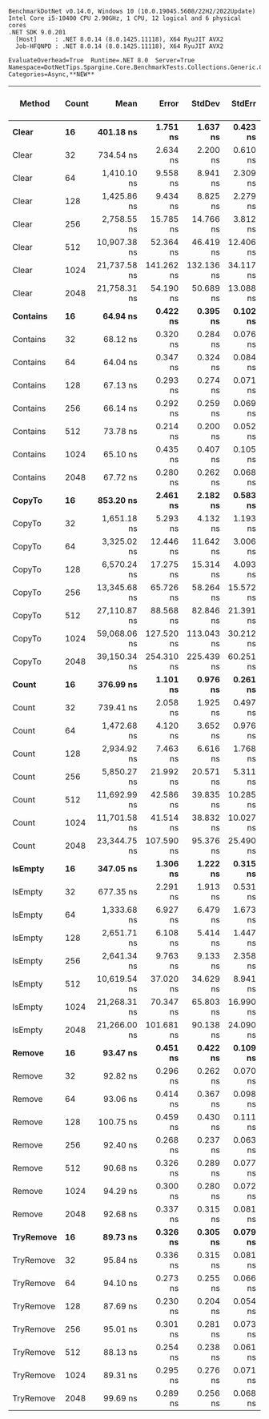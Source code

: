 ```

BenchmarkDotNet v0.14.0, Windows 10 (10.0.19045.5608/22H2/2022Update)
Intel Core i5-10400 CPU 2.90GHz, 1 CPU, 12 logical and 6 physical cores
.NET SDK 9.0.201
  [Host]     : .NET 8.0.14 (8.0.1425.11118), X64 RyuJIT AVX2
  Job-HFQNPD : .NET 8.0.14 (8.0.1425.11118), X64 RyuJIT AVX2

EvaluateOverhead=True  Runtime=.NET 8.0  Server=True  
Namespace=DotNetTips.Spargine.Core.BenchmarkTests.Collections.Generic.Concurrent  Categories=Async,**NEW**  

```
| Method    | Count | Mean         | Error      | StdDev     | StdErr    | Min          | Q1           | Median       | Q3           | Max          | Op/s         | CI99.9% Margin | Iterations | Kurtosis | MValue | Skewness | Rank | LogicalGroup | Baseline | Code Size | Exceptions | Completed Work Items | Lock Contentions | Gen0   | Allocated |
|---------- |------ |-------------:|-----------:|-----------:|----------:|-------------:|-------------:|-------------:|-------------:|-------------:|-------------:|---------------:|-----------:|---------:|-------:|---------:|-----:|------------- |--------- |----------:|-----------:|---------------------:|-----------------:|-------:|----------:|
| **Clear**     | **16**    |    **401.18 ns** |   **1.751 ns** |   **1.637 ns** |  **0.423 ns** |    **397.15 ns** |    **400.46 ns** |    **401.43 ns** |    **402.14 ns** |    **403.87 ns** |  **2,492,633.3** |      **7.2886 ns** |      **15.00** |    **3.278** |  **2.000** |  **-0.7428** |    **7** | *****            | **No**       |     **520 B** |          **-** |                    **-** |                **-** | **0.0043** |     **432 B** |
| Clear     | 32    |    734.54 ns |   2.634 ns |   2.200 ns |  0.610 ns |    730.51 ns |    733.20 ns |    734.44 ns |    735.31 ns |    739.52 ns |  1,361,395.8 |      6.1950 ns |      13.00 |    3.087 |  2.000 |   0.4210 |    9 | *            | No       |     520 B |          - |                    - |                - | 0.0057 |     528 B |
| Clear     | 64    |  1,410.10 ns |   9.558 ns |   8.941 ns |  2.309 ns |  1,398.47 ns |  1,402.75 ns |  1,407.55 ns |  1,415.39 ns |  1,426.59 ns |    709,169.4 |      6.3457 ns |      15.00 |    1.704 |  2.000 |   0.2921 |   12 | *            | No       |     522 B |          - |                    - |                - | 0.0076 |     720 B |
| Clear     | 128   |  1,425.86 ns |   9.434 ns |   8.825 ns |  2.279 ns |  1,407.49 ns |  1,419.90 ns |  1,426.10 ns |  1,432.31 ns |  1,438.35 ns |    701,330.6 |      6.3607 ns |      15.00 |    2.068 |  2.000 |  -0.4087 |   12 | *            | No       |     522 B |          - |                    - |                - | 0.0076 |     720 B |
| Clear     | 256   |  2,758.55 ns |  15.785 ns |  14.766 ns |  3.812 ns |  2,733.59 ns |  2,746.55 ns |  2,757.76 ns |  2,770.22 ns |  2,786.42 ns |    362,509.8 |      5.5938 ns |      15.00 |    1.795 |  2.000 |   0.1519 |   16 | *            | No       |     520 B |          - |                    - |                - | 0.0114 |    1104 B |
| Clear     | 512   | 10,907.38 ns |  52.364 ns |  46.419 ns | 12.406 ns | 10,798.03 ns | 10,881.76 ns | 10,912.59 ns | 10,940.01 ns | 10,984.82 ns |     91,681.1 |      0.7970 ns |      14.00 |    3.017 |  2.000 |  -0.4761 |   21 | *            | No       |     520 B |          - |                    - |                - | 0.0305 |    3408 B |
| Clear     | 1024  | 21,737.58 ns | 141.262 ns | 132.136 ns | 34.117 ns | 21,581.39 ns | 21,651.51 ns | 21,699.26 ns | 21,799.79 ns | 22,018.85 ns |     46,003.3 |     -9.5587 ns |      15.00 |    2.289 |  2.000 |   0.8298 |   24 | *            | No       |     520 B |          - |                    - |                - | 0.0610 |    6480 B |
| Clear     | 2048  | 21,758.31 ns |  54.190 ns |  50.689 ns | 13.088 ns | 21,674.68 ns | 21,728.41 ns | 21,764.16 ns | 21,796.15 ns | 21,840.29 ns |     45,959.4 |      0.9561 ns |      15.00 |    1.779 |  2.000 |  -0.2860 |   24 | *            | No       |     520 B |          - |                    - |                - | 0.0610 |    6480 B |
| **Contains**  | **16**    |     **64.94 ns** |   **0.422 ns** |   **0.395 ns** |  **0.102 ns** |     **64.26 ns** |     **64.69 ns** |     **64.88 ns** |     **65.19 ns** |     **65.77 ns** | **15,399,134.5** |      **7.4490 ns** |      **15.00** |    **2.365** |  **2.000** |   **0.2862** |    **1** | *****            | **No**       |     **260 B** |          **-** |                    **-** |                **-** |      **-** |         **-** |
| Contains  | 32    |     68.12 ns |   0.320 ns |   0.284 ns |  0.076 ns |     67.79 ns |     67.87 ns |     68.10 ns |     68.16 ns |     68.82 ns | 14,680,874.2 |      6.9621 ns |      14.00 |    3.255 |  2.000 |   0.9313 |    1 | *            | No       |     260 B |          - |                    - |                - |      - |         - |
| Contains  | 64    |     64.04 ns |   0.347 ns |   0.324 ns |  0.084 ns |     63.48 ns |     63.89 ns |     63.97 ns |     64.34 ns |     64.56 ns | 15,615,888.0 |      7.4581 ns |      15.00 |    1.866 |  2.000 |  -0.0546 |    1 | *            | No       |     258 B |          - |                    - |                - |      - |         - |
| Contains  | 128   |     67.13 ns |   0.293 ns |   0.274 ns |  0.071 ns |     66.69 ns |     66.88 ns |     67.16 ns |     67.35 ns |     67.58 ns | 14,895,761.9 |      7.4646 ns |      15.00 |    1.607 |  2.000 |  -0.1764 |    1 | *            | No       |     260 B |          - |                    - |                - |      - |         - |
| Contains  | 256   |     66.14 ns |   0.292 ns |   0.259 ns |  0.069 ns |     65.86 ns |     65.97 ns |     66.04 ns |     66.28 ns |     66.68 ns | 15,120,103.8 |      6.9654 ns |      14.00 |    2.412 |  2.000 |   0.8630 |    1 | *            | No       |     260 B |          - |                    - |                - |      - |         - |
| Contains  | 512   |     73.78 ns |   0.214 ns |   0.200 ns |  0.052 ns |     73.54 ns |     73.59 ns |     73.78 ns |     73.89 ns |     74.24 ns | 13,553,964.8 |      7.4741 ns |      15.00 |    2.441 |  2.000 |   0.5892 |    2 | *            | No       |     260 B |          - |                    - |                - |      - |         - |
| Contains  | 1024  |     65.10 ns |   0.435 ns |   0.407 ns |  0.105 ns |     64.55 ns |     64.83 ns |     65.00 ns |     65.38 ns |     65.85 ns | 15,361,422.3 |      7.4475 ns |      15.00 |    1.941 |  2.000 |   0.5938 |    1 | *            | No       |     260 B |          - |                    - |                - |      - |         - |
| Contains  | 2048  |     67.72 ns |   0.280 ns |   0.262 ns |  0.068 ns |     67.28 ns |     67.54 ns |     67.76 ns |     67.87 ns |     68.14 ns | 14,767,743.2 |      7.4662 ns |      15.00 |    1.795 |  2.000 |  -0.0127 |    1 | *            | No       |     260 B |          - |                    - |                - |      - |         - |
| **CopyTo**    | **16**    |    **853.20 ns** |   **2.461 ns** |   **2.182 ns** |  **0.583 ns** |    **849.30 ns** |    **851.52 ns** |    **853.97 ns** |    **854.33 ns** |    **856.46 ns** |  **1,172,063.5** |      **6.7084 ns** |      **14.00** |    **1.839** |  **2.000** |  **-0.4354** |   **10** | *****            | **No**       |   **1,400 B** |          **-** |                    **-** |                **-** | **0.0019** |     **184 B** |
| CopyTo    | 32    |  1,651.18 ns |   5.293 ns |   4.132 ns |  1.193 ns |  1,645.06 ns |  1,649.36 ns |  1,650.63 ns |  1,653.47 ns |  1,659.67 ns |    605,629.0 |      5.4035 ns |      12.00 |    2.299 |  2.000 |   0.3921 |   14 | *            | No       |   1,398 B |          - |                    - |                - | 0.0019 |     312 B |
| CopyTo    | 64    |  3,325.02 ns |  12.446 ns |  11.642 ns |  3.006 ns |  3,304.93 ns |  3,317.74 ns |  3,325.18 ns |  3,332.30 ns |  3,347.75 ns |    300,750.4 |      5.9970 ns |      15.00 |    2.099 |  2.000 |   0.2387 |   18 | *            | No       |   1,398 B |          - |                    - |                - | 0.0038 |     568 B |
| CopyTo    | 128   |  6,570.24 ns |  17.275 ns |  15.314 ns |  4.093 ns |  6,548.21 ns |  6,559.43 ns |  6,572.48 ns |  6,576.76 ns |  6,600.92 ns |    152,201.4 |      4.9536 ns |      14.00 |    2.057 |  2.000 |   0.2647 |   20 | *            | No       |   1,404 B |          - |                    - |                - | 0.0076 |    1080 B |
| CopyTo    | 256   | 13,345.68 ns |  65.726 ns |  58.264 ns | 15.572 ns | 13,271.68 ns | 13,293.20 ns | 13,334.27 ns | 13,398.17 ns | 13,451.12 ns |     74,930.6 |     -0.7859 ns |      14.00 |    1.538 |  2.000 |   0.3713 |   23 | *            | No       |   1,401 B |          - |                    - |                - | 0.0153 |    2104 B |
| CopyTo    | 512   | 27,110.87 ns |  88.568 ns |  82.846 ns | 21.391 ns | 26,981.22 ns | 27,045.52 ns | 27,135.46 ns | 27,163.75 ns | 27,262.50 ns |     36,885.6 |     -3.1954 ns |      15.00 |    1.833 |  2.000 |  -0.1206 |   26 | *            | No       |   1,401 B |          - |                    - |                - | 0.0305 |    4152 B |
| CopyTo    | 1024  | 59,068.06 ns | 127.520 ns | 113.043 ns | 30.212 ns | 58,857.84 ns | 58,991.33 ns | 59,093.17 ns | 59,165.08 ns | 59,216.53 ns |     16,929.6 |     -8.1060 ns |      14.00 |    1.758 |  2.000 |  -0.4325 |   28 | *            | No       |   1,417 B |          - |                    - |                - | 0.0610 |    8248 B |
| CopyTo    | 2048  | 39,150.34 ns | 254.310 ns | 225.439 ns | 60.251 ns | 38,844.21 ns | 38,974.89 ns | 39,104.47 ns | 39,290.08 ns | 39,634.40 ns |     25,542.6 |    -23.1255 ns |      14.00 |    2.137 |  2.000 |   0.5272 |   27 | *            | No       |   1,393 B |          - |                    - |                - | 0.1831 |   16440 B |
| **Count**     | **16**    |    **376.99 ns** |   **1.101 ns** |   **0.976 ns** |  **0.261 ns** |    **375.16 ns** |    **376.54 ns** |    **377.16 ns** |    **377.55 ns** |    **378.37 ns** |  **2,652,570.4** |      **6.8696 ns** |      **14.00** |    **2.029** |  **2.000** |  **-0.5467** |    **6** | *****            | **No**       |     **531 B** |          **-** |                    **-** |                **-** |      **-** |      **32 B** |
| Count     | 32    |    739.41 ns |   2.058 ns |   1.925 ns |  0.497 ns |    736.69 ns |    738.13 ns |    739.33 ns |    740.31 ns |    742.66 ns |  1,352,436.2 |      7.2514 ns |      15.00 |    1.860 |  2.000 |   0.3067 |    9 | *            | No       |     531 B |          - |                    - |                - |      - |      32 B |
| Count     | 64    |  1,472.68 ns |   4.120 ns |   3.652 ns |  0.976 ns |  1,466.05 ns |  1,470.63 ns |  1,473.28 ns |  1,474.82 ns |  1,478.18 ns |    679,036.4 |      6.5119 ns |      14.00 |    2.086 |  2.000 |  -0.3512 |   13 | *            | No       |     529 B |          - |                    - |                - |      - |      32 B |
| Count     | 128   |  2,934.92 ns |   7.463 ns |   6.616 ns |  1.768 ns |  2,923.40 ns |  2,930.77 ns |  2,933.49 ns |  2,939.89 ns |  2,947.41 ns |    340,724.3 |      6.1159 ns |      14.00 |    1.988 |  2.000 |   0.2364 |   17 | *            | No       |     529 B |          - |                    - |                - |      - |      32 B |
| Count     | 256   |  5,850.27 ns |  21.992 ns |  20.571 ns |  5.311 ns |  5,823.35 ns |  5,836.52 ns |  5,851.08 ns |  5,864.33 ns |  5,899.48 ns |    170,932.4 |      4.8443 ns |      15.00 |    2.845 |  2.000 |   0.5566 |   19 | *            | No       |     529 B |          - |                    - |                - |      - |      32 B |
| Count     | 512   | 11,692.99 ns |  42.586 ns |  39.835 ns | 10.285 ns | 11,622.21 ns | 11,664.08 ns | 11,690.02 ns | 11,719.91 ns | 11,762.54 ns |     85,521.3 |      2.3574 ns |      15.00 |    1.844 |  2.000 |  -0.1384 |   22 | *            | No       |     529 B |          - |                    - |                - |      - |      32 B |
| Count     | 1024  | 11,701.58 ns |  41.514 ns |  38.832 ns | 10.027 ns | 11,642.62 ns | 11,675.66 ns | 11,690.65 ns | 11,721.06 ns | 11,781.97 ns |     85,458.5 |      2.4867 ns |      15.00 |    2.253 |  2.000 |   0.5625 |   22 | *            | No       |     531 B |          - |                    - |                - |      - |      32 B |
| Count     | 2048  | 23,344.75 ns | 107.590 ns |  95.376 ns | 25.490 ns | 23,180.21 ns | 23,303.89 ns | 23,341.05 ns | 23,427.18 ns | 23,500.87 ns |     42,836.2 |     -5.7451 ns |      14.00 |    1.866 |  2.000 |  -0.1672 |   25 | *            | No       |     529 B |          - |                    - |                - |      - |      32 B |
| **IsEmpty**   | **16**    |    **347.05 ns** |   **1.306 ns** |   **1.222 ns** |  **0.315 ns** |    **344.76 ns** |    **346.12 ns** |    **347.08 ns** |    **347.79 ns** |    **349.05 ns** |  **2,881,448.0** |      **7.3423 ns** |      **15.00** |    **2.045** |  **2.000** |   **0.0371** |    **5** | *****            | **No**       |     **370 B** |          **-** |                    **-** |                **-** |      **-** |         **-** |
| IsEmpty   | 32    |    677.35 ns |   2.291 ns |   1.913 ns |  0.531 ns |    673.42 ns |    677.01 ns |    677.54 ns |    678.41 ns |    679.56 ns |  1,476,351.7 |      6.2346 ns |      13.00 |    2.508 |  2.000 |  -0.8165 |    8 | *            | No       |     372 B |          - |                    - |                - |      - |         - |
| IsEmpty   | 64    |  1,333.68 ns |   6.927 ns |   6.479 ns |  1.673 ns |  1,325.41 ns |  1,327.87 ns |  1,333.11 ns |  1,337.93 ns |  1,346.07 ns |    749,806.8 |      6.6635 ns |      15.00 |    1.921 |  2.000 |   0.4808 |   11 | *            | No       |     372 B |          - |                    - |                - |      - |         - |
| IsEmpty   | 128   |  2,651.71 ns |   6.108 ns |   5.414 ns |  1.447 ns |  2,646.25 ns |  2,646.64 ns |  2,652.24 ns |  2,654.04 ns |  2,662.58 ns |    377,115.0 |      6.2765 ns |      14.00 |    2.008 |  2.000 |   0.5433 |   15 | *            | No       |     372 B |          - |                    - |                - |      - |         - |
| IsEmpty   | 256   |  2,641.34 ns |   9.763 ns |   9.133 ns |  2.358 ns |  2,632.06 ns |  2,634.41 ns |  2,639.21 ns |  2,646.83 ns |  2,663.75 ns |    378,596.3 |      6.3210 ns |      15.00 |    2.879 |  2.000 |   0.9466 |   15 | *            | No       |     372 B |          - |                    - |                - |      - |         - |
| IsEmpty   | 512   | 10,619.54 ns |  37.020 ns |  34.629 ns |  8.941 ns | 10,566.19 ns | 10,593.90 ns | 10,623.64 ns | 10,634.26 ns | 10,688.06 ns |     94,166.1 |      3.0295 ns |      15.00 |    2.091 |  2.000 |   0.0949 |   21 | *            | No       |     372 B |          - |                    - |                - |      - |         - |
| IsEmpty   | 1024  | 21,268.31 ns |  70.347 ns |  65.803 ns | 16.990 ns | 21,159.48 ns | 21,227.49 ns | 21,268.00 ns | 21,305.17 ns | 21,390.90 ns |     47,018.3 |     -0.9951 ns |      15.00 |    1.976 |  2.000 |   0.1362 |   24 | *            | No       |     370 B |          - |                    - |                - |      - |         - |
| IsEmpty   | 2048  | 21,266.00 ns | 101.681 ns |  90.138 ns | 24.090 ns | 21,146.67 ns | 21,208.20 ns | 21,241.81 ns | 21,325.06 ns | 21,467.79 ns |     47,023.4 |     -5.0452 ns |      14.00 |    2.406 |  2.000 |   0.6696 |   24 | *            | No       |     372 B |          - |                    - |                - |      - |         - |
| **Remove**    | **16**    |     **93.47 ns** |   **0.451 ns** |   **0.422 ns** |  **0.109 ns** |     **92.81 ns** |     **93.14 ns** |     **93.48 ns** |     **93.68 ns** |     **94.46 ns** | **10,698,427.5** |      **7.4456 ns** |      **15.00** |    **2.795** |  **2.000** |   **0.5628** |    **3** | *****            | **No**       |   **1,218 B** |          **-** |                    **-** |                **-** |      **-** |         **-** |
| Remove    | 32    |     92.82 ns |   0.296 ns |   0.262 ns |  0.070 ns |     92.49 ns |     92.63 ns |     92.77 ns |     93.08 ns |     93.20 ns | 10,773,821.6 |      6.9650 ns |      14.00 |    1.512 |  2.000 |   0.4163 |    3 | *            | No       |   1,230 B |          - |                    - |                - |      - |         - |
| Remove    | 64    |     93.06 ns |   0.414 ns |   0.367 ns |  0.098 ns |     92.36 ns |     92.88 ns |     93.00 ns |     93.25 ns |     93.63 ns | 10,745,775.5 |      6.9509 ns |      14.00 |    2.106 |  2.000 |   0.0064 |    3 | *            | No       |   1,230 B |          - |                    - |                - |      - |         - |
| Remove    | 128   |    100.75 ns |   0.459 ns |   0.430 ns |  0.111 ns |    100.15 ns |    100.43 ns |    100.72 ns |    100.99 ns |    101.56 ns |  9,925,484.9 |      7.4445 ns |      15.00 |    2.177 |  2.000 |   0.5583 |    4 | *            | No       |   1,230 B |          - |                    - |                - |      - |         - |
| Remove    | 256   |     92.40 ns |   0.268 ns |   0.237 ns |  0.063 ns |     92.02 ns |     92.28 ns |     92.42 ns |     92.56 ns |     92.86 ns | 10,822,449.3 |      6.9683 ns |      14.00 |    2.001 |  2.000 |   0.0338 |    3 | *            | No       |   1,230 B |          - |                    - |                - |      - |         - |
| Remove    | 512   |     90.68 ns |   0.326 ns |   0.289 ns |  0.077 ns |     90.28 ns |     90.44 ns |     90.67 ns |     90.90 ns |     91.17 ns | 11,027,436.6 |      6.9614 ns |      14.00 |    1.644 |  2.000 |   0.0322 |    3 | *            | No       |   1,230 B |          - |                    - |                - |      - |         - |
| Remove    | 1024  |     94.29 ns |   0.300 ns |   0.280 ns |  0.072 ns |     93.85 ns |     94.11 ns |     94.20 ns |     94.49 ns |     94.85 ns | 10,605,835.2 |      7.4638 ns |      15.00 |    1.981 |  2.000 |   0.3943 |    3 | *            | No       |   1,230 B |          - |                    - |                - |      - |         - |
| Remove    | 2048  |     92.68 ns |   0.337 ns |   0.315 ns |  0.081 ns |     92.22 ns |     92.50 ns |     92.55 ns |     92.85 ns |     93.27 ns | 10,790,331.8 |      7.4593 ns |      15.00 |    2.067 |  2.000 |   0.5511 |    3 | *            | No       |   1,230 B |          - |                    - |                - |      - |         - |
| **TryRemove** | **16**    |     **89.73 ns** |   **0.326 ns** |   **0.305 ns** |  **0.079 ns** |     **89.32 ns** |     **89.53 ns** |     **89.70 ns** |     **89.91 ns** |     **90.40 ns** | **11,144,582.7** |      **7.4606 ns** |      **15.00** |    **2.282** |  **2.000** |   **0.4071** |    **3** | *****            | **No**       |     **843 B** |          **-** |                    **-** |                **-** |      **-** |         **-** |
| TryRemove | 32    |     95.84 ns |   0.336 ns |   0.315 ns |  0.081 ns |     95.22 ns |     95.67 ns |     95.84 ns |     96.02 ns |     96.36 ns | 10,434,174.3 |      7.4594 ns |      15.00 |    2.267 |  2.000 |  -0.0995 |    3 | *            | No       |     848 B |          - |                    - |                - |      - |         - |
| TryRemove | 64    |     94.10 ns |   0.273 ns |   0.255 ns |  0.066 ns |     93.66 ns |     93.91 ns |     94.23 ns |     94.27 ns |     94.44 ns | 10,627,482.0 |      7.4670 ns |      15.00 |    1.673 |  2.000 |  -0.5180 |    3 | *            | No       |     860 B |          - |                    - |                - |      - |         - |
| TryRemove | 128   |     87.69 ns |   0.230 ns |   0.204 ns |  0.054 ns |     87.32 ns |     87.55 ns |     87.77 ns |     87.82 ns |     88.02 ns | 11,404,097.6 |      6.9728 ns |      14.00 |    1.868 |  2.000 |  -0.4169 |    3 | *            | No       |     860 B |          - |                    - |                - |      - |         - |
| TryRemove | 256   |     95.01 ns |   0.301 ns |   0.281 ns |  0.073 ns |     94.49 ns |     94.84 ns |     94.99 ns |     95.17 ns |     95.52 ns | 10,525,704.8 |      7.4637 ns |      15.00 |    2.021 |  2.000 |  -0.0028 |    3 | *            | No       |     860 B |          - |                    - |                - |      - |         - |
| TryRemove | 512   |     88.13 ns |   0.254 ns |   0.238 ns |  0.061 ns |     87.80 ns |     87.96 ns |     88.10 ns |     88.29 ns |     88.61 ns | 11,346,804.2 |      7.4693 ns |      15.00 |    1.952 |  2.000 |   0.2807 |    3 | *            | No       |     848 B |          - |                    - |                - |      - |         - |
| TryRemove | 1024  |     89.31 ns |   0.295 ns |   0.276 ns |  0.071 ns |     88.82 ns |     89.16 ns |     89.28 ns |     89.53 ns |     89.73 ns | 11,196,418.5 |      7.4643 ns |      15.00 |    1.783 |  2.000 |  -0.1556 |    3 | *            | No       |     860 B |          - |                    - |                - |      - |         - |
| TryRemove | 2048  |     99.69 ns |   0.289 ns |   0.256 ns |  0.068 ns |     99.23 ns |     99.54 ns |     99.71 ns |     99.82 ns |    100.10 ns | 10,030,637.1 |      6.9658 ns |      14.00 |    2.033 |  2.000 |  -0.1686 |    4 | *            | No       |     860 B |          - |                    - |                - |      - |         - |
